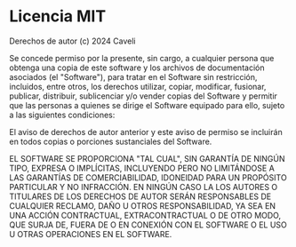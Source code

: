 # Licencia MIT

Derechos de autor (c) 2024 Caveli

Se concede permiso por la presente, sin cargo, a cualquier persona que obtenga una copia
de este software y los archivos de documentación asociados (el "Software"), para tratar
en el Software sin restricción, incluidos, entre otros, los derechos
utilizar, copiar, modificar, fusionar, publicar, distribuir, sublicenciar y/o vender
copias del Software y permitir que las personas a quienes se dirige el Software
equipado para ello, sujeto a las siguientes condiciones:

El aviso de derechos de autor anterior y este aviso de permiso se incluirán en todos
copias o porciones sustanciales del Software.

EL SOFTWARE SE PROPORCIONA "TAL CUAL", SIN GARANTÍA DE NINGÚN TIPO, EXPRESA O
IMPLÍCITAS, INCLUYENDO PERO NO LIMITÁNDOSE A LAS GARANTÍAS DE COMERCIABILIDAD,
IDONEIDAD PARA UN PROPÓSITO PARTICULAR Y NO INFRACCIÓN. EN NINGÚN CASO LA
LOS AUTORES O TITULARES DE LOS DERECHOS DE AUTOR SERÁN RESPONSABLES DE CUALQUIER RECLAMO, DAÑO U OTROS
RESPONSABILIDAD, YA SEA EN UNA ACCIÓN CONTRACTUAL, EXTRACONTRACTUAL O DE OTRO MODO, QUE SURJA DE,
FUERA DE O EN CONEXIÓN CON EL SOFTWARE O EL USO U OTRAS OPERACIONES EN EL
SOFTWARE.
